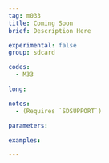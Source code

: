 ```yaml
---
tag: m033
title: Coming Soon
brief: Description Here

experimental: false
group: sdcard

codes:
  - M33

long:

notes:
  - (Requires `SDSUPPORT`)

parameters:

examples:

---
```


